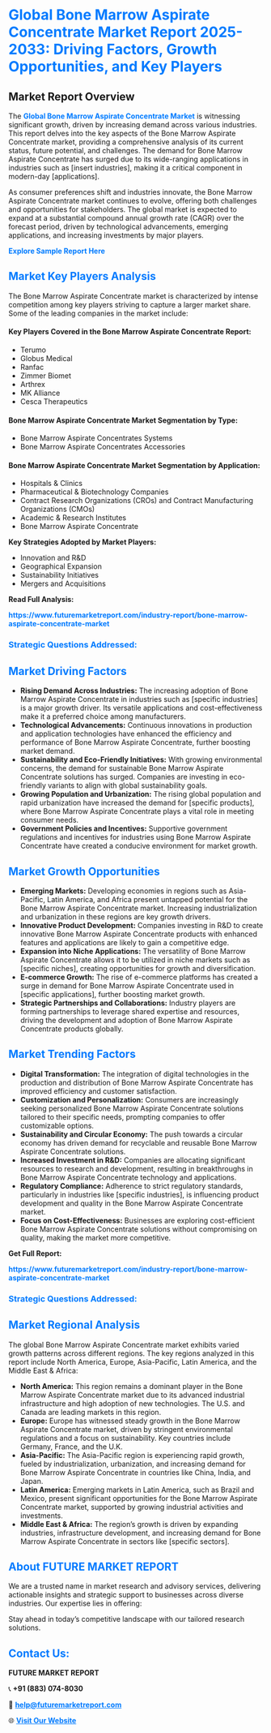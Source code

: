 <h1 style="color: #007BFF;">Global Bone Marrow Aspirate Concentrate Market Report 2025-2033: Driving Factors, Growth Opportunities, and Key Players</h1>

<section id="overview">
<h2>Market Report Overview</h2>
<p>The <a href="https://www.futuremarketreport.com/industry-report/bone-marrow-aspirate-concentrate-market" style="color: #007BFF; text-decoration: none;"><strong>Global Bone Marrow Aspirate Concentrate Market</strong></a> is witnessing significant growth, driven by increasing demand across various industries. This report delves into the key aspects of the Bone Marrow Aspirate Concentrate market, providing a comprehensive analysis of its current status, future potential, and challenges. The demand for Bone Marrow Aspirate Concentrate has surged due to its wide-ranging applications in industries such as [insert industries], making it a critical component in modern-day [applications].</p>
<p>As consumer preferences shift and industries innovate, the Bone Marrow Aspirate Concentrate market continues to evolve, offering both challenges and opportunities for stakeholders. The global market is expected to expand at a substantial compound annual growth rate (CAGR) over the forecast period, driven by technological advancements, emerging applications, and increasing investments by major players.</p>
</section>

<section id="overview">
<p><a href="https://www.futuremarketreport.com/request-sample/reportId=125340" style="color: #007BFF; text-decoration: none;"><strong>Explore Sample Report Here</strong></a></p>
</section>

<section id="key-players">
<h2 style="color: #007BFF;">Market Key Players Analysis</h2>
<p>The Bone Marrow Aspirate Concentrate market is characterized by intense competition among key players striving to capture a larger market share. Some of the leading companies in the market include:</p>
<h4>Key Players Covered in the Bone Marrow Aspirate Concentrate Report:</h4>
<ul><li>Terumo</li><li>Globus Medical</li><li>Ranfac</li><li>Zimmer Biomet</li><li>Arthrex</li><li>MK Alliance</li><li>Cesca Therapeutics</li></ul>
<h4>Bone Marrow Aspirate Concentrate Market Segmentation by Type:</h4>
<ul><li>Bone Marrow Aspirate Concentrates Systems</li><li>Bone Marrow Aspirate Concentrates Accessories</li></ul>

<h4>Bone Marrow Aspirate Concentrate Market Segmentation by Application:</h4>
<ul><li>Hospitals &amp; Clinics</li><li>Pharmaceutical &amp; Biotechnology Companies</li><li>Contract Research Organizations (CROs) and Contract Manufacturing Organizations (CMOs)</li><li>Academic &amp; Research Institutes</li><li>Bone Marrow Aspirate Concentrate</li></ul>
<p><strong>Key Strategies Adopted by Market Players:</strong></p>
<ul>
<li>Innovation and R&D</li>
<li>Geographical Expansion</li>
<li>Sustainability Initiatives</li>
<li>Mergers and Acquisitions</li>
</ul>
</section>

<section>
<p><strong>Read Full Analysis: </strong></p><a href="https://www.futuremarketreport.com/industry-report/bone-marrow-aspirate-concentrate-market" style="color: #007BFF; text-decoration: none;"><strong>https://www.futuremarketreport.com/industry-report/bone-marrow-aspirate-concentrate-market</strong></a>
<h3 style="color: #007BFF;">Strategic Questions Addressed:</h3>
</section>

<section id="driving-factors">
<h2 style="color: #007BFF;">Market Driving Factors</h2>
<ul>
<li><strong>Rising Demand Across Industries:</strong> The increasing adoption of Bone Marrow Aspirate Concentrate in industries such as [specific industries] is a major growth driver. Its versatile applications and cost-effectiveness make it a preferred choice among manufacturers.</li>
<li><strong>Technological Advancements:</strong> Continuous innovations in production and application technologies have enhanced the efficiency and performance of Bone Marrow Aspirate Concentrate, further boosting market demand.</li>
<li><strong>Sustainability and Eco-Friendly Initiatives:</strong> With growing environmental concerns, the demand for sustainable Bone Marrow Aspirate Concentrate solutions has surged. Companies are investing in eco-friendly variants to align with global sustainability goals.</li>
<li><strong>Growing Population and Urbanization:</strong> The rising global population and rapid urbanization have increased the demand for [specific products], where Bone Marrow Aspirate Concentrate plays a vital role in meeting consumer needs.</li>
<li><strong>Government Policies and Incentives:</strong> Supportive government regulations and incentives for industries using Bone Marrow Aspirate Concentrate have created a conducive environment for market growth.</li>
</ul>
</section>

<section id="growth-opportunities">
<h2 style="color: #007BFF;">Market Growth Opportunities</h2>
<ul>
<li><strong>Emerging Markets:</strong> Developing economies in regions such as Asia-Pacific, Latin America, and Africa present untapped potential for the Bone Marrow Aspirate Concentrate market. Increasing industrialization and urbanization in these regions are key growth drivers.</li>
<li><strong>Innovative Product Development:</strong> Companies investing in R&D to create innovative Bone Marrow Aspirate Concentrate products with enhanced features and applications are likely to gain a competitive edge.</li>
<li><strong>Expansion into Niche Applications:</strong> The versatility of Bone Marrow Aspirate Concentrate allows it to be utilized in niche markets such as [specific niches], creating opportunities for growth and diversification.</li>
<li><strong>E-commerce Growth:</strong> The rise of e-commerce platforms has created a surge in demand for Bone Marrow Aspirate Concentrate used in [specific applications], further boosting market growth.</li>
<li><strong>Strategic Partnerships and Collaborations:</strong> Industry players are forming partnerships to leverage shared expertise and resources, driving the development and adoption of Bone Marrow Aspirate Concentrate products globally.</li>
</ul>
</section>

<section id="trending-factors">
<h2 style="color: #007BFF;">Market Trending Factors</h2>
<ul>
<li><strong>Digital Transformation:</strong> The integration of digital technologies in the production and distribution of Bone Marrow Aspirate Concentrate has improved efficiency and customer satisfaction.</li>
<li><strong>Customization and Personalization:</strong> Consumers are increasingly seeking personalized Bone Marrow Aspirate Concentrate solutions tailored to their specific needs, prompting companies to offer customizable options.</li>
<li><strong>Sustainability and Circular Economy:</strong> The push towards a circular economy has driven demand for recyclable and reusable Bone Marrow Aspirate Concentrate solutions.</li>
<li><strong>Increased Investment in R&D:</strong> Companies are allocating significant resources to research and development, resulting in breakthroughs in Bone Marrow Aspirate Concentrate technology and applications.</li>
<li><strong>Regulatory Compliance:</strong> Adherence to strict regulatory standards, particularly in industries like [specific industries], is influencing product development and quality in the Bone Marrow Aspirate Concentrate market.</li>
<li><strong>Focus on Cost-Effectiveness:</strong> Businesses are exploring cost-efficient Bone Marrow Aspirate Concentrate solutions without compromising on quality, making the market more competitive.</li>
</ul>
</section>

<section>
<p><strong>Get Full Report: </strong></p><a href="https://www.futuremarketreport.com/industry-report/bone-marrow-aspirate-concentrate-market" style="color: #007BFF; text-decoration: none;"><strong>https://www.futuremarketreport.com/industry-report/bone-marrow-aspirate-concentrate-market</strong></a>
<h3 style="color: #007BFF;">Strategic Questions Addressed:</h3>
</section>


<section id="regional-analysis">
<h2 style="color: #007BFF;">Market Regional Analysis</h2>
<p>The global Bone Marrow Aspirate Concentrate market exhibits varied growth patterns across different regions. The key regions analyzed in this report include North America, Europe, Asia-Pacific, Latin America, and the Middle East & Africa:</p>
<ul>
<li><strong>North America:</strong> This region remains a dominant player in the Bone Marrow Aspirate Concentrate market due to its advanced industrial infrastructure and high adoption of new technologies. The U.S. and Canada are leading markets in this region.</li>
<li><strong>Europe:</strong> Europe has witnessed steady growth in the Bone Marrow Aspirate Concentrate market, driven by stringent environmental regulations and a focus on sustainability. Key countries include Germany, France, and the U.K.</li>
<li><strong>Asia-Pacific:</strong> The Asia-Pacific region is experiencing rapid growth, fueled by industrialization, urbanization, and increasing demand for Bone Marrow Aspirate Concentrate in countries like China, India, and Japan.</li>
<li><strong>Latin America:</strong> Emerging markets in Latin America, such as Brazil and Mexico, present significant opportunities for the Bone Marrow Aspirate Concentrate market, supported by growing industrial activities and investments.</li>
<li><strong>Middle East & Africa:</strong> The region’s growth is driven by expanding industries, infrastructure development, and increasing demand for Bone Marrow Aspirate Concentrate in sectors like [specific sectors].</li>
</ul>
</section>

<footer>
<h2 style="color: #007BFF;">About FUTURE MARKET REPORT</h2>
<p>We are a trusted name in market research and advisory services, delivering actionable insights and strategic support to businesses across diverse industries. Our expertise lies in offering:</p>

<p>Stay ahead in today’s competitive landscape with our tailored research solutions.</p>

<h2 style="color: #007BFF;">Contact Us:</h2>
<p><strong>FUTURE MARKET REPORT</strong></p>
<p>📞 <strong>+91 (883) 074-8030</strong></p>
<p>📧 <strong><a href="mailto:help@futuremarketreport.com" style="color: #007BFF;">help@futuremarketreport.com</a></strong></p>
<p>🌐 <strong><a href="https://www.futuremarketreport.com/" style="color: #007BFF;">Visit Our Website</a></strong></p>
</footer>